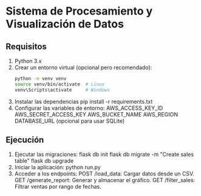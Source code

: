 # Sistema de Procesamiento y Visualización de Datos

## Requisitos

1. Python 3.x
2. Crear un entorno virtual (opcional pero recomendado):
   ```bash
   python -m venv venv
   source venv/bin/activate  # Linux
   venv\Scripts\activate     # Windows
3. Instalar las dependencias
   pip install -r requirements.txt
4. Configurar las variables de entorno:
   AWS_ACCESS_KEY_ID
   AWS_SECRET_ACCESS_KEY
   AWS_BUCKET_NAME
   AWS_REGION
   DATABASE_URL (opcional para usar SQLite)

## Ejecución

1. Ejecutar las migraciones:
   flask db init
   flask db migrate -m "Create sales table"
   flask db upgrade
2. Iniciar la aplicación:
   python run.py
3. Acceder a los endpoints:
   POST /load_data: Cargar datos desde un CSV.
   GET /generate_report: Generar y almacenar el gráfico.
   GET /filter_sales: Filtrar ventas por rango de fechas.